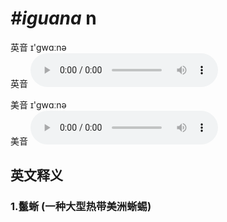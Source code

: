 # ***\#iguana*** n
英音 ɪ'ɡwɑːnə  
英音
<audio src="./media/iguana1_AAC.aac" controls="controls"></audio>

美音 ɪ'ɡwɑːnə  
美音
<audio src="./media/iguana1_AAC.aac" controls="controls"></audio>



  

英文释义
---
### 1.**鬣蜥 (一种大型热带美洲蜥蜴)**  


